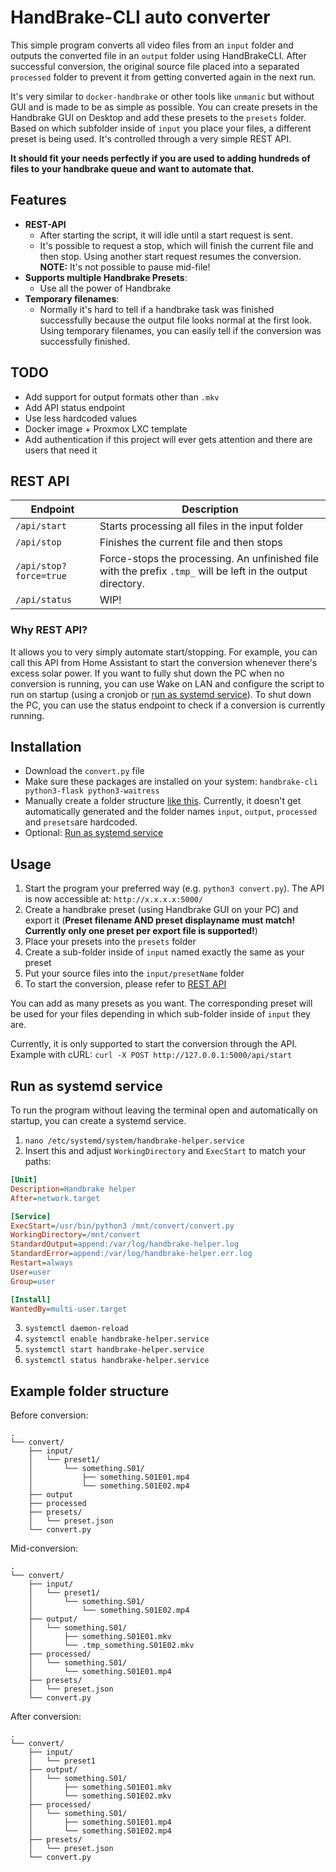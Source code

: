 # HandBrake-CLI auto converter

This simple program converts all video files from an `input` folder and outputs the converted file in an `output` folder using HandBrakeCLI.
After successful conversion, the original source file placed into a separated `processed` folder to prevent it from getting converted again in the next run.

It's very similar to `docker-handbrake` or other tools like `unmanic` but without GUI and is made to be as simple as possible.
You can create presets in the Handbrake GUI on Desktop and add these presets to the `presets` folder.
Based on which subfolder inside of `input` you place your files, a different preset is being used.
It's controlled through a very simple REST API.

**It should fit your needs perfectly if you are used to adding hundreds of files to your handbrake queue and want to automate that.** 

## Features
- **REST-API**
  - After starting the script, it will idle until a start request is sent.
  - It's possible to request a stop, which will finish the current file and then stop. Using another start request resumes the conversion. **NOTE:** It's not possible to pause mid-file!
- **Supports multiple Handbrake Presets**:
  - Use all the power of Handbrake
- **Temporary filenames**:
  - Normally it's hard to tell if a handbrake task was finished successfully because the output file looks normal at the first look. Using temporary filenames, you can easily tell if the conversion was successfully finished.

## TODO
- Add support for output formats other than `.mkv`
- Add API status endpoint
- Use less hardcoded values
- Docker image + Proxmox LXC template
- Add authentication if this project will ever gets attention and there are users that need it

## REST API
| Endpoint               | Description                                                                                                  |
|------------------------|--------------------------------------------------------------------------------------------------------------|
| `/api/start`           | Starts processing all files in the input folder                                                              |
| `/api/stop`            | Finishes the current file and then stops                                                                     |
| `/api/stop?force=true` | Force-stops the processing. An unfinished file with the prefix `.tmp_` will be left in the output directory. |
| `/api/status`          | WIP!                                                                                                         |

### Why REST API?
It allows you to very simply automate start/stopping.
For example, you can call this API from Home Assistant to start the conversion whenever there's excess solar power.
If you want to fully shut down the PC when no conversion is running, you can use Wake on LAN and configure the script to run on startup (using a cronjob or [run as systemd service](#run-as-systemd-service)).
To shut down the PC, you can use the status endpoint to check if a conversion is currently running.

## Installation
- Download the `convert.py` file
- Make sure these packages are installed on your system: `handbrake-cli python3-flask python3-waitress`
- Manually create a folder structure [like this](#example-folder-structure). Currently, it doesn't get automatically generated and the folder names `input`, `output`, `processed` and `presets`are hardcoded.
- Optional: [Run as systemd service](#run-as-systemd-service)

## Usage
1. Start the program your preferred way (e.g. `python3 convert.py`). The API is now accessible at: `http://x.x.x.x:5000/`
2. Create a handbrake preset (using Handbrake GUI on your PC) and export it (**Preset filename AND preset displayname must match! Currently only one preset per export file is supported!**)
3. Place your presets into the `presets` folder
4. Create a sub-folder inside of `input` named exactly the same as your preset
5. Put your source files into the `input/presetName` folder
6. To start the conversion, please refer to [REST API](#rest-api)

You can add as many presets as you want. The corresponding preset will be used for your files depending in which sub-folder inside of `input` they are.

Currently, it is only supported to start the conversion through the API. Example with cURL: `curl -X POST http://127.0.0.1:5000/api/start`

## Run as systemd service
To run the program without leaving the terminal open and automatically on startup, you can create a systemd service.

1. `nano /etc/systemd/system/handbrake-helper.service`
2. Insert this and adjust `WorkingDirectory` and `ExecStart` to match your paths:
```ini
[Unit]
Description=Handbrake helper
After=network.target

[Service]
ExecStart=/usr/bin/python3 /mnt/convert/convert.py
WorkingDirectory=/mnt/convert
StandardOutput=append:/var/log/handbrake-helper.log
StandardError=append:/var/log/handbrake-helper.err.log
Restart=always
User=user
Group=user

[Install]
WantedBy=multi-user.target
```
3. `systemctl daemon-reload`
4. `systemctl enable handbrake-helper.service`
5. `systemctl start handbrake-helper.service`
6. `systemctl status handbrake-helper.service`

## Example folder structure
Before conversion:
```
.
└── convert/
    ├── input/
    │   └── preset1/
    │       └── something.S01/
    │           ├── something.S01E01.mp4
    │           └── something.S01E02.mp4
    ├── output
    ├── processed
    ├── presets/
    │   └── preset.json
    └── convert.py
```

Mid-conversion:
```
.
└── convert/
    ├── input/
    │   └── preset1/
    │       └── something.S01/
    │           └── something.S01E02.mp4
    ├── output/
    │   └── something.S01/
    │       ├── something.S01E01.mkv
    │       └── .tmp_something.S01E02.mkv
    ├── processed/
    │   └── something.S01/
    │       └── something.S01E01.mp4
    ├── presets/
    │   └── preset.json
    └── convert.py
```

After conversion:
```
.
└── convert/
    ├── input/
    │   └── preset1
    ├── output/
    │   └── something.S01/
    │       ├── something.S01E01.mkv
    │       └── something.S01E02.mkv
    ├── processed/
    │   └── something.S01/
    │       ├── something.S01E01.mp4
    │       └── something.S01E02.mp4
    ├── presets/
    │   └── preset.json
    └── convert.py
```
